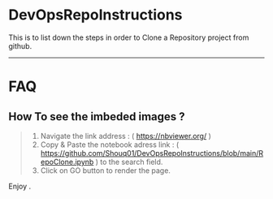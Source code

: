 # DevOpsRepoInstructions
This is to list down the steps in order to Clone a Repository project from github.

---

# FAQ 
## How To  see the imbeded images ?
> 1. Navigate the link address : ( https://nbviewer.org/ )
> 2. Copy & Paste the notebook adress link : ( https://github.com/Shouq01/DevOpsRepoInstructions/blob/main/RepoClone.ipynb ) to the search field.
> 3. Click on GO button to render the page.

Enjoy .
